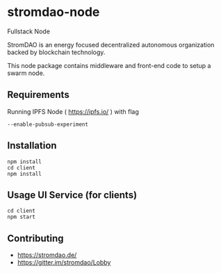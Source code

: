 # stromdao-node
Fullstack Node 

StromDAO is an energy focused decentralized autonomous organization backed by blockchain technology. 

This node package contains middleware and front-end code to setup a swarm node.


## Requirements
Running IPFS Node ( https://ipfs.io/ ) with flag 
```
--enable-pubsub-experiment
```


## Installation
```
npm install
cd client
npm install
```

## Usage UI Service (for clients)
```
cd client
npm start
```

## Contributing
- https://stromdao.de/
- https://gitter.im/stromdao/Lobby

